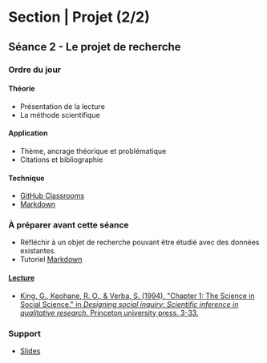 # Section | Projet (2/2)
## Séance 2 - Le projet de recherche

### Ordre du jour
#### Théorie
- Présentation de la lecture
- La méthode scientifique

#### Application
- Thème, ancrage théorique et problématique
- Citations et bibliographie

#### Technique
- [GitHub Classrooms](https://classroom.github.com/classrooms/71120711-methode-des-sciences-sociales)
- [Markdown](https://github.com/adam-p/markdown-here/wiki/Markdown-Cheatsheet)

### À préparer avant cette séance
- Réfléchir à un objet de recherche pouvant être étudié avec des données existantes.
- Tutoriel [Markdown](https://commonmark.org/help/tutorial/)

#### [Lecture](Lecture)
- [King, G., Keohane, R. O., & Verba, S. (1994). "Chapter 1: The Science in Social Science." in *Designing social inquiry: Scientific inference in qualitative research*. Princeton university press. 3-33.](https://books.google.fr/books?id=A7VFF-JR3b8C&lpg=PP1&pg=PA3#v=onepage&q&f=false)

### Support
- [Slides](slides/semestre_01_projet_séance_02.pdf)

